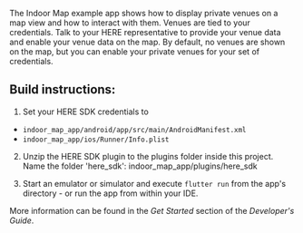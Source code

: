 The Indoor Map example app shows how to display private venues on a map view and how to interact with them. Venues are tied to your credentials. Talk to your HERE representative to provide your venue data and enable your venue data on the map. By default, no venues are shown on the map, but you can enable your private venues for your set of credentials.

Build instructions:
-------------------

1) Set your HERE SDK credentials to
- `indoor_map_app/android/app/src/main/AndroidManifest.xml`
- `indoor_map_app/ios/Runner/Info.plist`

2) Unzip the HERE SDK plugin to the plugins folder inside this project. Name the folder 'here_sdk': indoor_map_app/plugins/here_sdk

3) Start an emulator or simulator and execute `flutter run` from the app's directory - or run the app from within your IDE.

More information can be found in the _Get Started_ section of the _Developer's Guide_.
